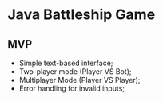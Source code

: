 # Java Battleship Game

## MVP

- Simple text-based interface;
- Two-player mode (Player VS Bot);
- Multiplayer Mode (Player VS Player);
- Error handling for invalid inputs;
